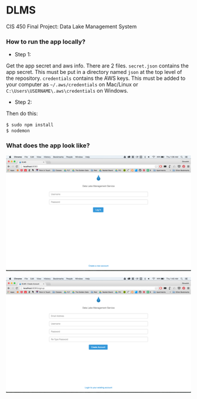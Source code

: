 # DLMS
CIS 450 Final Project: Data Lake Management System

### How to run the app locally?

* Step 1:

Get the app secret and aws info. There are 2 files. `secret.json` contains the app secret. This must be put in a directory named `json` at the top level of the repository. `credentials` contains the AWS keys. This must be added to your computer as `~/.aws/credentials` on Mac/Linux or `C:\Users\USERNAME\.aws\credentials` on Windows.

* Step 2:

Then do this: 
```
$ sudo npm install
$ nodemon
```

### What does the app look like?

![signin](screenshots/signin.png) 

![signup](screenshots/signup.png) 